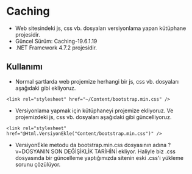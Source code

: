 # Caching
* Web sitesindeki js, css vb. dosyaları versiyonlama yapan kütüphane projesidir.
* Güncel Sürüm: Caching-19.6.1.19
* .NET Framework 4.7.2 projesidir.

## Kullanımı
* Normal şartlarda web projemize herhangi bir js, css vb. dosyaları aşağıdaki gibi ekliyoruz.
```
<link rel="stylesheet" href="~/Content/bootstrap.min.css" />
```

* Versiyonlama yapmak için kütüphaneyi projemize ekliyoruz. Ve projemizdeki js, css vb. dosyaları aşağıdaki gibi güncelliyoruz.
```
<link rel="stylesheet" href="@Html.VersiyonEkle("Content/bootstrap.min.css")" />
```

* VersiyonEkle metodu da bootstrap.min.css dosyasının adına ?v=DOSYANIN SON DEĞİŞİKLİK TARİHİNİ ekliyor. Haliyle biz .css dosyasında bir güncelleme yaptığımızda sitenin eski .css'i yükleme sorunu çözülüyor.
